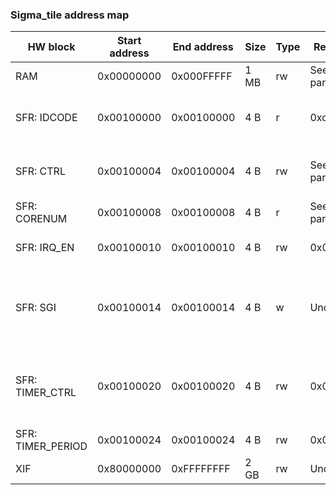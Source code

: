 ### Sigma_tile address map

HW block | Start address | End address | Size | Type | Reset value | Description
-------- | ------------- | ----------- | ---- | ---- | ----------- | -----------
RAM | 0x00000000 | 0x000FFFFF | 1 MB | rw | See core params | Local CPU RAM
SFR: IDCODE | 0x00100000 | 0x00100000 | 4 B | r | 0xdeadbeef | Constant for loopback test
SFR: CTRL | 0x00100004 | 0x00100004 | 4 B | rw | See core params | Control register: [0] - software reset
SFR: CORENUM | 0x00100008 | 0x00100008 | 4 B | r | See core params | Sigma tile ID
SFR: IRQ_EN | 0x00100010 | 0x00100010 | 4 B | rw | 0x00000000 | Interrupt enable flags
SFR: SGI | 0x00100014 | 0x00100014 | 4 B | w | Undefined | Software generated interrupt: [3:0] - interrupt number
SFR: TIMER_CTRL | 0x00100020 | 0x00100020 | 4 B | rw | 0x00000000 | Timer control register: [0] - start; [1] - autoreload
SFR: TIMER_PERIOD | 0x00100024 | 0x00100024 | 4 B | rw | 0x00000000 | Timer period
XIF | 0x80000000 | 0xFFFFFFFF | 2 GB | rw | Undefined | Expansion interface
